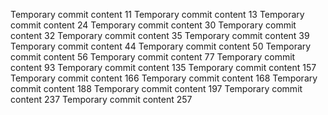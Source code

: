 Temporary commit content 11
Temporary commit content 13
Temporary commit content 24
Temporary commit content 30
Temporary commit content 32
Temporary commit content 35
Temporary commit content 39
Temporary commit content 44
Temporary commit content 50
Temporary commit content 56
Temporary commit content 77
Temporary commit content 93
Temporary commit content 135
Temporary commit content 157
Temporary commit content 166
Temporary commit content 168
Temporary commit content 188
Temporary commit content 197
Temporary commit content 237
Temporary commit content 257
